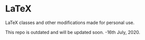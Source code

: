 # LaTeX
LaTeX classes and other modifications made for personal use.

This repo is outdated and will be updated soon. -16th July, 2020.
